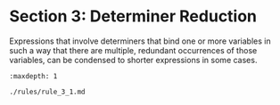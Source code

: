 Section 3: Determiner Reduction
===============================

Expressions that involve determiners that bind one or more variables
in such a way that there are multiple, redundant occurrences of those variables,
can be condensed to shorter expressions in some cases.


```{toctree}
:maxdepth: 1

./rules/rule_3_1.md
```
